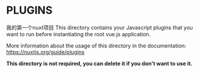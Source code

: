 # PLUGINS
我的第一个nuxt项目
This directory contains your Javascript plugins that you want to run before instantiating the root vue.js application.

More information about the usage of this directory in the documentation:
https://nuxtjs.org/guide/plugins

**This directory is not required, you can delete it if you don't want to use it.**
